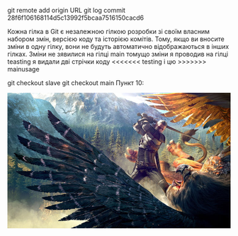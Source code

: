 git remote add origin URL
git log
commit 28f6f106168114d5c13992f5bcaa7516150cacd6

Кожна гілка в Git є незалежною гілкою розробки зі своїм власним набором змін, версією коду та історією комітів. Тому, якщо ви вносите зміни в одну гілку, вони не будуть автоматично відображаються в інших гілках.
Зміни не зявилися на гілці main томущо зміни я проводив на гілці teasting
я видали дві стрічки коду <<<<<<< testing і цю >>>>>>> mainusage

git checkout slave
git checkout main
Пункт 10:

![The Witcher](https://github.com/MatvieiShch/Matvey-Labs/blob/Lab_2/Lab_2/the-witcher-3-4k.jpg)

